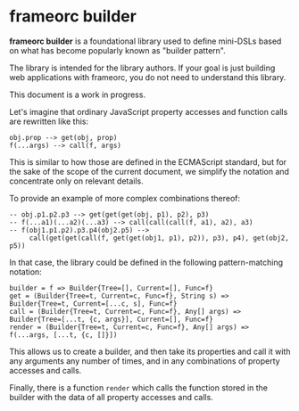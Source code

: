 # frameorc builder

**frameorc builder** is a foundational library used to define mini-DSLs based on
what has become popularly known as "builder pattern".

The library is intended for the library authors. If your goal is just building
web applications with frameorc, you do not need to understand this library.

This document is a work in progress.

Let's imagine that ordinary JavaScript property accesses and function calls are
rewritten like this:

```
obj.prop --> get(obj, prop)
f(...args) --> call(f, args)
```

This is similar to how those are defined in the ECMAScript standard, but for the
sake of the scope of the current document, we simplify the notation and
concentrate only on relevant details.

To provide an example of more complex combinations thereof:

```
-- obj.p1.p2.p3 --> get(get(get(obj, p1), p2), p3)
-- f(...a1)(...a2)(...a3) --> call(call(call(f, a1), a2), a3)
-- f(obj1.p1.p2).p3.p4(obj2.p5) -->
     call(get(get(call(f, get(get(obj1, p1), p2)), p3), p4), get(obj2, p5))
```

In that case, the library could be defined in the following pattern-matching notation:

```
builder = f => Builder{Tree=[], Current=[], Func=f}
get = (Builder{Tree=t, Current=c, Func=f}, String s) => Builder{Tree=t, Current=[...c, s], Func=f}
call = (Builder{Tree=t, Current=c, Func=f}, Any[] args) => Builder{Tree=[...t, {c, args}], Current=[], Func=f}
render = (Builder{Tree=t, Current=c, Func=f}, Any[] args) => f(...args, [...t, {c, []}])
```

This allows us to create a builder, and then take its properties and call it with
any arguments any number of times, and in any combinations of property accesses
and calls.

Finally, there is a function `render` which calls the function stored in the
builder with the data of all property accesses and calls.

